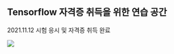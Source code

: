 ## Tensorflow 자격증 취득을 위한 연습 공간

2021.11.12 
시험 응시 및 자격증 취득 완료

<img src="https://user-images.githubusercontent.com/77239220/142639544-f680b7f4-a1c5-4435-bb0d-c1f42742423d.PNG">
